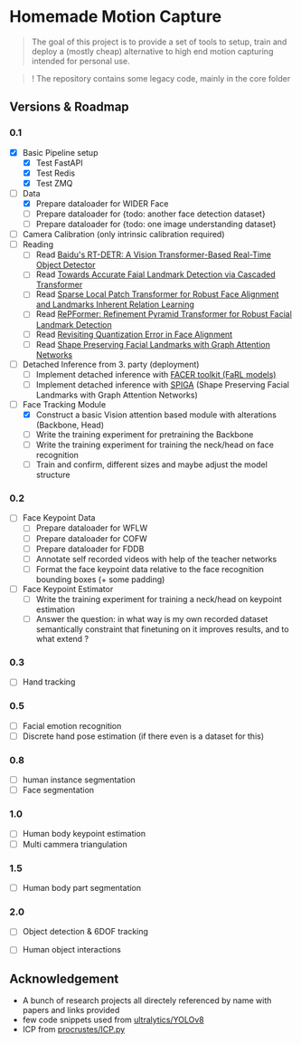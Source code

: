 # Homemade Motion Capture

> The goal of this project is to provide a set of tools to setup, train and deploy a (mostly cheap) alternative to high end motion capturing intended for personal use.

> ! The repository contains some legacy code, mainly in the core folder

## Versions & Roadmap
### 0.1
- [x] Basic Pipeline setup
  - [x] Test FastAPI
  - [x] Test Redis
  - [x] Test ZMQ
- [ ] Data
  - [x] Prepare dataloader for WIDER Face
  - [ ] Prepare dataloader for {todo: another face detection dataset}
  - [ ] Prepare dataloader for {todo: one image understanding dataset}
- [ ] Camera Calibration (only intrinsic calibration required)
- [ ] Reading
  - [ ] Read [Baidu's RT-DETR: A Vision Transformer-Based Real-Time Object Detector](https://docs.ultralytics.com/models/rtdetr/)
  - [ ] Read [Towards Accurate Faial Landmark Detection via Cascaded Transformer](https://openaccess.thecvf.com/content/CVPR2022/papers/Li_Towards_Accurate_Facial_Landmark_Detection_via_Cascaded_Transformers_CVPR_2022_paper.pdf)
  - [ ] Read [Sparse Local Patch Transformer for Robust Face Alignment and Landmarks Inherent Relation Learning](https://openaccess.thecvf.com/content/CVPR2022/papers/Xia_Sparse_Local_Patch_Transformer_for_Robust_Face_Alignment_and_Landmarks_CVPR_2022_paper.pdf)
  - [ ] Read [RePFormer: Refinement Pyramid Transformer for Robust Facial Landmark Detection](https://arxiv.org/pdf/2207.03917.pdf)
  - [ ] Read [Revisiting Quantization Error in Face Alignment](https://openaccess.thecvf.com/content/ICCV2021W/MFR/papers/Lan_Revisting_Quantization_Error_in_Face_Alignment_ICCVW_2021_paper.pdf)
  - [ ] Read [Shape Preserving Facial Landmarks with Graph Attention Networks](https://arxiv.org/pdf/2210.07233.pdf)
- [ ] Detached Inference from 3. party (deployment)
  - [ ] Implement detached inference with [FACER toolkit (FaRL models)](https://github.com/FacePerceiver/facer)
  - [ ] Implement detached inference with [SPIGA](https://github.com/andresprados/spiga) (Shape Preserving Facial Landmarks with Graph Attention Networks)
- [ ] Face Tracking Module
  - [x] Construct a basic Vision attention based module with alterations (Backbone, Head)
  - [ ] Write the training experiment for pretraining the Backbone
  - [ ] Write the training experiment for training the neck/head on face recognition
  - [ ] Train and confirm, different sizes and maybe adjust the model structure
### 0.2
- [ ] Face Keypoint Data
  - [ ] Prepare dataloader for WFLW
  - [ ] Prepare dataloader for COFW
  - [ ] Prepare dataloader for FDDB
  - [ ] Annotate self recorded videos with help of the teacher networks
  - [ ] Format the face keypoint data relative to the face recognition bounding boxes (+ some padding)
- [ ] Face Keypoint Estimator
  - [ ] Write the training experiment for training a neck/head on keypoint estimation
  - [ ] Answer the question: in what way is my own recorded dataset semantically constraint that finetuning on it improves results, and to what extend ?
### 0.3
- [ ] Hand tracking
### 0.5
- [ ] Facial emotion recognition
- [ ] Discrete hand pose estimation (if there even is a dataset for this)
### 0.8
- [ ] human instance segmentation
- [ ] Face segmentation
### 1.0
- [ ] Human body keypoint estimation
- [ ] Multi cammera triangulation
### 1.5
- [ ] Human body part segmentation
### 2.0
- [ ] Object detection & 6DOF tracking
- [ ] Human object interactions


## Acknowledgement
- A bunch of research projects all directely referenced by name with papers and links provided
- few code snippets used from [ultralytics/YOLOv8](https://github.com/ultralytics/ultralytics)
- ICP from [procrustes/ICP.py](https://github.com/bmershon/procrustes/blob/master/ICP.py)